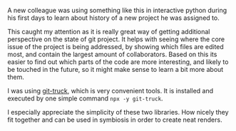 A new colleague was using something like this in interactive python during his first days to learn about history of a new project he was assigned to.

This caught my attention as it is really great way of getting additional perspective on the state of git project. It helps with seeing where the core issue of the project is being addressed, by showing which files are edited most, and contain the largest amount of collaborators. Based on this its easier to find out which parts of the code are more interesting, and likely to be touched in the future, so it might make sense to learn a bit more about them.

I was using [git-truck](https://github.com/git-truck/git-truck), which is very convenient tools. It is installed and executed by one simple command `npx -y git-truck`.

I especially appreciate the simplicity of these two libraries. How nicely they fit together and can be used in symbiosis in order to create neat renders.